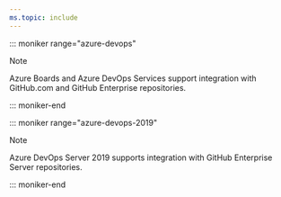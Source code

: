 ```yaml
---
ms.topic: include
---
```


::: moniker range="azure-devops"

> [!NOTE]   
> Azure Boards and Azure DevOps Services support integration with GitHub.com and GitHub Enterprise repositories. 

::: moniker-end

::: moniker range="azure-devops-2019"

> [!NOTE]   
> Azure DevOps Server 2019 supports integration with GitHub Enterprise Server repositories.  

::: moniker-end

